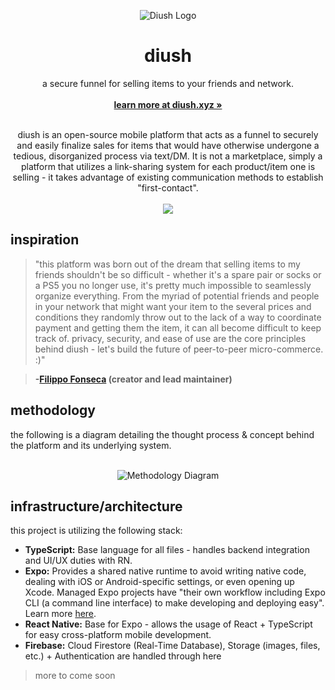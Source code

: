 <p align="center">
  <a href="#">
    
  </a>
  <p align="center">
   <img src="https://i.ibb.co/KwFfLn4/diush-icon.png" alt="Diush Logo">
  </p>
  <h1 align="center"><b>diush</b></h1>
  <p align="center">
a secure funnel for selling items to your friends and network.
    <br />
  <br />
    <a href="https://joinsafe.me"><strong>learn more at diush.xyz »</strong></a>
    <br />
    <br />
  </p>
</p>
<p align="center">diush is an open-source mobile platform that acts as a funnel to securely and easily finalize sales for items that would have otherwise undergone a tedious, disorganized process via text/DM. It is not a marketplace, simply a platform that utilizes a link-sharing system for each product/item one is selling - it takes advantage of existing communication methods to establish "first-contact".
<br/>
<br/>
<img src="https://i.ibb.co/F5YZdhB/mockups.png">
</p>
</p>

## inspiration

> "this platform was born out of the dream that selling items to my friends shouldn't be so difficult - whether it's a spare pair or socks or a PS5 you no longer use, it's pretty much impossible to seamlessly organize everything. From the myriad of potential friends and people in your network that might want your item to the several prices and conditions they randomly throw out to the lack of a way to coordinate payment and getting them the item, it can all become difficult to keep track of. privacy, security, and ease of use are the core principles behind diush - let's build the future of peer-to-peer micro-commerce. :)"

> **-[Filippo Fonseca](https://twitter.com/FilippoFonseca) (creator and lead maintainer)**

## methodology

the following is a diagram detailing the thought process & concept behind the platform and its underlying system.
<br />
<br />

<p align="center">
<img src="https://i.ibb.co/3dxt48z/diagram.png" alt="Methodology Diagram">
</p>

## infrastructure/architecture


this project is utilizing the following stack:

-   **TypeScript:** Base language for all files - handles backend integration and UI/UX duties with RN.
-   **Expo:** Provides a shared native runtime to avoid writing native code, dealing with iOS or Android-specific settings, or even opening up Xcode. Managed Expo projects have "their own workflow including Expo CLI (a command line interface) to make developing and deploying easy". Learn more [here](https://docs.expo.dev/workflow/already-used-react-native/).
-   **React Native:** Base for Expo - allows the usage of React + TypeScript for easy cross-platform mobile development.
-   **Firebase:** Cloud Firestore (Real-Time Database), Storage (images, files, etc.) + Authentication are handled through here

[//]: # "### 1. create an item"
[//]: # "this part is pretty straight-forward. Using an intuitive UI, people who wish to sell an item via diush are able to seamlessly create a listing within the app."
[//]: # "### 2. share"
[//]: # "use anything and everything you'd like; from Twitter to WhatsApp, the intention is that users leverage their friends and existing networks."
[//]: # "### 3. manage offers"

> more to come soon
